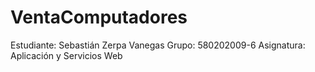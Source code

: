 # VentaComputadores

Estudiante: Sebastián Zerpa Vanegas
Grupo: 580202009-6 
Asignatura: Aplicación y Servicios Web
